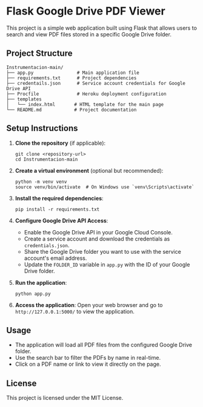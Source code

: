 # Flask Google Drive PDF Viewer

This project is a simple web application built using Flask that allows users to search and view PDF files stored in a specific Google Drive folder.

## Project Structure

```
Instrumentacion-main/
├── app.py                # Main application file
├── requirements.txt      # Project dependencies
├── credentails.json      # Service account credentials for Google Drive API
├── Procfile              # Heroku deployment configuration
├── templates
│   └── index.html       # HTML template for the main page
└── README.md            # Project documentation
```

## Setup Instructions

1.  **Clone the repository** (if applicable):
    ```
    git clone <repository-url>
    cd Instrumentacion-main
    ```

2.  **Create a virtual environment** (optional but recommended):
    ```
    python -m venv venv
    source venv/bin/activate  # On Windows use `venv\Scripts\activate`
    ```

3.  **Install the required dependencies**:
    ```
    pip install -r requirements.txt
    ```

4.  **Configure Google Drive API Access**:
    *   Enable the Google Drive API in your Google Cloud Console.
    *   Create a service account and download the credentials as `credentials.json`.
    *   Share the Google Drive folder you want to use with the service account's email address.
    *   Update the `FOLDER_ID` variable in `app.py` with the ID of your Google Drive folder.

5.  **Run the application**:
    ```
    python app.py
    ```

6.  **Access the application**:
    Open your web browser and go to `http://127.0.0.1:5000/` to view the application.

## Usage

- The application will load all PDF files from the configured Google Drive folder.
- Use the search bar to filter the PDFs by name in real-time.
- Click on a PDF name or link to view it directly on the page.

## License

This project is licensed under the MIT License.
